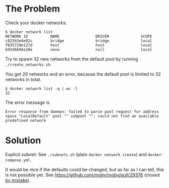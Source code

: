 # The Problem

Check your docker networks:
```
$ docker network list
NETWORK ID          NAME                DRIVER              SCOPE
c825b3e4e82c        bridge              bridge              local               
f035729e127d        host                host                local               
b93d6694a10e        none                null                local               
```

Try to spawn 32 new networks from the default pool by running
`./create_networks.sh`.

You get 29 networks and an error, because the default pool is limited to 32
networks in total.
```
$ docker network list -q | wc -l
32
```

The error message is
```
Error response from daemon: failed to parse pool request for address space "LocalDefault" pool "" subpool "": could not find an available predefined network
```


# Solution

Explicit subnet: See `./subnets.sh` (plain `docker network create`) and
`docker-compose.yml`.

It would be nice if the defaults could be changed, but as far as I can tell,
this is not possible yet.
See https://github.com/moby/moby/pull/29376 (closed
[by mistake](https://github.com/moby/moby/pull/29376#issuecomment-343042071)).

